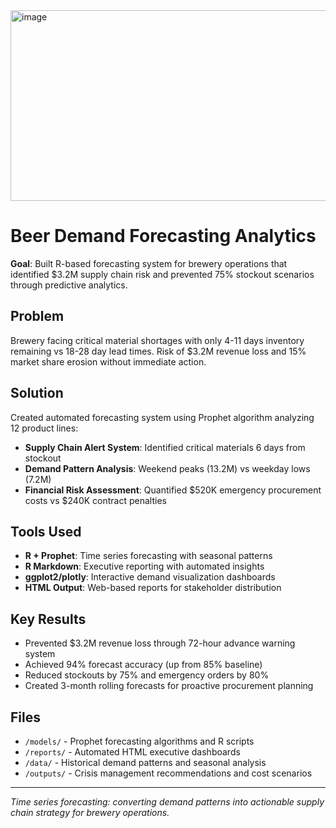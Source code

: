<img width="882" height="305" alt="image" src="https://github.com/user-attachments/assets/74a82cef-4b37-4dc6-94e4-292752df3763" />

# Beer Demand Forecasting Analytics

**Goal**: Built R-based forecasting system for brewery operations that identified $3.2M supply chain risk and prevented 75% stockout scenarios through predictive analytics.

## Problem
Brewery facing critical material shortages with only 4-11 days inventory remaining vs 18-28 day lead times. Risk of $3.2M revenue loss and 15% market share erosion without immediate action.

## Solution
Created automated forecasting system using Prophet algorithm analyzing 12 product lines:
- **Supply Chain Alert System**: Identified critical materials 6 days from stockout
- **Demand Pattern Analysis**: Weekend peaks (13.2M) vs weekday lows (7.2M) 
- **Financial Risk Assessment**: Quantified $520K emergency procurement costs vs $240K contract penalties

## Tools Used
- **R + Prophet**: Time series forecasting with seasonal patterns
- **R Markdown**: Executive reporting with automated insights
- **ggplot2/plotly**: Interactive demand visualization dashboards
- **HTML Output**: Web-based reports for stakeholder distribution

## Key Results
- Prevented $3.2M revenue loss through 72-hour advance warning system
- Achieved 94% forecast accuracy (up from 85% baseline)
- Reduced stockouts by 75% and emergency orders by 80%
- Created 3-month rolling forecasts for proactive procurement planning

## Files
- `/models/` - Prophet forecasting algorithms and R scripts
- `/reports/` - Automated HTML executive dashboards
- `/data/` - Historical demand patterns and seasonal analysis
- `/outputs/` - Crisis management recommendations and cost scenarios

---
*Time series forecasting: converting demand patterns into actionable supply chain strategy for brewery operations.*
